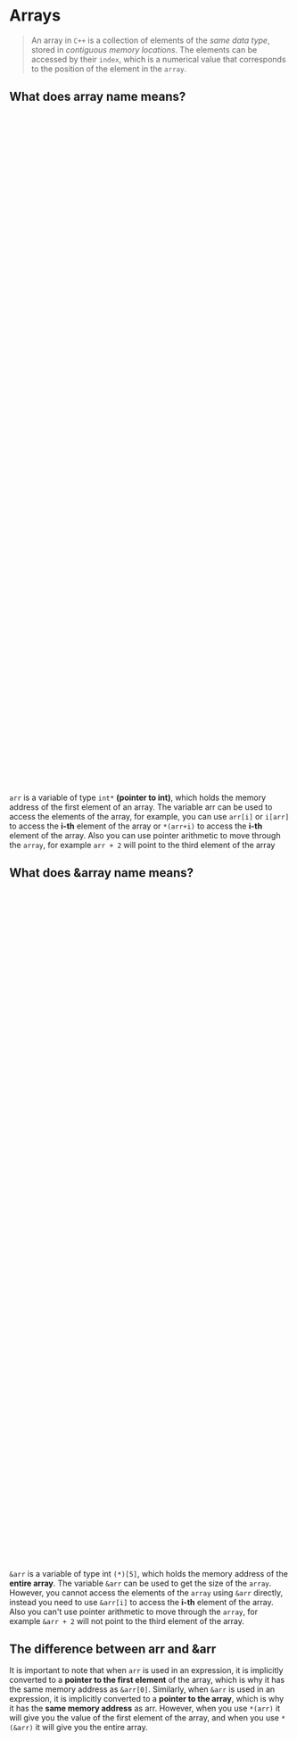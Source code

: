 # Arrays

> An array in `C++` is a collection of elements of the _same data type_, stored in _contiguous memory locations_. The elements can be accessed by their `index`, which is a numerical value that corresponds to the position of the element in the `array`.

## What does array name means?

<p align="center">
    <img src="/05_Material/CodeSnaps/array-6.png" style="height: 30vh; padding-left: 40vh;">
    
</p>

`arr` is a variable of type `int*` **(pointer to int)**, which holds the memory address of the first element of an array. The variable arr can be used to access the elements of the array, for example, you can use `arr[i]` or `i[arr]` to access the **i-th** element of the array or `*(arr+i)` to access the **i-th** element of the array. Also you can use pointer arithmetic to move through the `array`, for example `arr + 2` will point to the third element of the array

## What does &array name means?

<p align="center">
    <img src="/05_Material/CodeSnaps/&arr.png" style="height: 30vh; padding-left: 30vh;">
    
</p>

`&arr` is a variable of type int `(*)[5]`, which holds the memory address of the **entire array**. The variable `&arr` can be used to get the size of the `array`. However, you cannot access the elements of the `array` using `&arr` directly, instead you need to use `&arr[i]` to access the **i-th** element of the array. Also you can't use pointer arithmetic to move through the `array`, for example `&arr + 2` will not point to the third element of the array.

## The difference between arr and &arr

It is important to note that when `arr` is used in an expression, it is implicitly converted to a **pointer to the first element** of the array, which is why it has the same memory address as `&arr[0]`. Similarly, when `&arr` is used in an expression, it is implicitly converted to a **pointer to the array**, which is why it has the **same memory address** as arr. However, when you use `*(arr)` it will give you the value of the first element of the array, and when you use `*(&arr)` it will give you the entire array.

<p align="center">
    <img src="/05_Material/CodeSnaps/array-7.png" style="height: 30vh; padding-left: 40vh;">
    
</p>

The variable `arr` is an array of integers with a size of 5. It is an `lvalue`, meaning it can be used on the left side of an assignment. `&arr` is a pointer to the array object, an `rvalue` with the value of the memory address of the array. They point to the same location in memory. To differentiate, compare `*(arr)` and `*(&arr)`. The first is an `lvalue` of type int and the second an `lvalue` of type int [5].

In **summary**, `arr` and `&arr` are **different variables** with **different types** and behaviors, `arr` is a pointer to the first element of the array and &arr is a pointer to the entire array, they may have the same memory address but you can't use them in the same way.

### Task for You?
>Run it in your compiler for further clarification

**std::cout << *(arr+1) << std::endl;**

**std::cout << *(&arr+1) << std::endl;**


<p align="center">
    <img src="/05_Material/CodeSnaps/arrayoutside.png" style="height: 70vh; padding-left: 90vh;">
    
</p>

## calculating size of array

There are two ways to calculate the size of an array

- Dividing the total size of the array by the size of the first element **sizeof(arr)/sizeof(arr[0])**. This method is widely used.
- Subtracting the memory address of the last element of the array from the memory address of the first element: **\*(&arr+1)-arr**.

## Array with pointers

<p align="center">
    <img src="/05_Material/CodeSnaps/array-8.png" style="height: 30vh; padding-left: 40vh;">
    
</p>

## Arrays with functions

<p align="center">
    <img src="/05_Material/CodeSnaps/array-9.png" style="height: 60vh; padding-left: 70vh;">
    
</p>

> When using the `pointer ptr` to access elements of the array, adding 1 to it does not increment the memory address by 1 byte, but rather by the size of the data type of the array (in this case, an int). So when we say ptr + 1, it's equivalent to accessing the memory location that is 1 \* sizeof(int) bytes away from the original memory location of ptr.

### Bonus Point

When an `array` is passed as a parameter to a function, a `pointer` to the first element of the `array` is created, which occupies **actual memory**. In the main function, the `array`(means array name ,i.e arr) itself does not occupy memory, but in a **user-defined function**, the pointer to the array does occupy memory. Therefore, the size of the array may not be correctly determined in a user-defined function by `sizeof(arr)/sizeof(arr[0])` because arr is a `pointer` with actual memory ).

## Types of Arrays

1. [Fixed-size arrays](/01_Data%20Structures/Linear-Data-Structures/01_Array/Static-array/Readme.md)
2. [Dynamic arrays](/01_Data%20Structures/Linear-Data-Structures/01_Array/Dynamic-array/Readme.md)

## Sorting Algorithms

1. [Bubble Sort](/01_Data%20Structures/Linear-Data-Structures/01_Array/Code/bubble-sort.cpp)
2. [Selection Sort](/01_Data%20Structures/Linear-Data-Structures/01_Array/Code/selection-sort.cpp)
3. [Insertion Sort](/01_Data%20Structures/Linear-Data-Structures/01_Array/Code/insertion-sort.cpp)

## Searching in Array

- [Linear search](/01_Data%20Structures/Linear-Data-Structures/01_Array/Code/linear-search.cpp)
- [Binary search](/01_Data%20Structures/Linear-Data-Structures/01_Array/Code/binary-search.cpp)

## Unusual Things

1. It is not possible to determine the size of a `static array` at **runtime** using the traditional method, however, using the concept of a `constant array size`, the size of a `static array` can be obtained during **runtime**. This allows for the `dynamic allocation of memory` for a `static` array, enabling its size to be determined and modified at **runtime**.

<p align="center">
    <img src="/05_Material/CodeSnaps/array-11.png" style="height: 30vh; padding-left: 40vh;">
    
</p>

2. When **declaring** an `array`, it is possible to initialize specific elements of the array at that time by using the syntax of **assigning** a value to a specific index of the array. This allows for more flexibility in initializing arrays and can be useful in certain situation.

<p align="center">
    <img src="/05_Material/CodeSnaps/array-13.png" style="height: 40vh; padding-left: 40vh;">
    
</p>

3.  It is also possible to initialize an array in a more concise way, by omitting the `=` sign while providing the values to be assigned to the `array`. This method is called **uniform initialization** . This way of initializing an array is considered to be more readable and can make the code more expressive. It is important to note that this method of **initialization** is only supported in `C++11` and later versions.

<p align="center">
    <img src="/05_Material/CodeSnaps/array-14.png" style="height: 40vh; padding-left: 40vh;">
    
</p>

4. In the context of a **symbol table**, the reason why we can't do arr++.The **symbol table**, which is used by the compiler to keep track of `variables` and their `types`, does not contain information about the specific memory addresses of variables, but rather their types and scope.

<p align="center">
    <img src="/05_Material/CodeSnaps/array-15.png" style="height: 40vh; padding-left: 40vh;">
    
</p>
